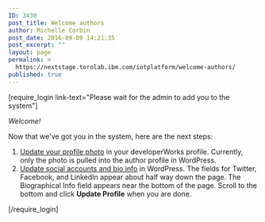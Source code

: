 ```yaml
---
ID: 3430
post_title: Welcome authors
author: Michelle Corbin
post_date: 2016-09-09 14:21:35
post_excerpt: ""
layout: page
permalink: >
  https://nextstage.torolab.ibm.com/iotplatform/welcome-authors/
published: true
---
```

[require_login link-text="Please wait for the admin to add you to the system"]
<p><i>Welcome!</i> </p>
<p>Now that we've got you in the system, here are the next steps:
<ol>
<li><a href="https://www.ibm.com/developerworks/community/profiles/html/editMyProfileView.do">Update your profile photo</a> in your developerWorks profile.  Currently, only the photo is pulled into the author profile in WordPress.</li>
<li><a href="https://nextstage.torolab.ibm.com/iotplatform/wp-admin/profile.php">Update social accounts and bio info</a> in WordPress.  The fields for Twitter, Facebook, and LinkedIn appear about half way down the page.  The Biographical Info field appears near the bottom of the page.  Scroll to the bottom and click <strong>Update Profile</strong> when you are done.</li> 
</ol>
[/require_login]